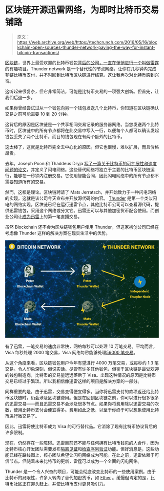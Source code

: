 # 区块链开源迅雷网络，为即时比特币交易铺路 

> 原文：<https://web.archive.org/web/https://techcrunch.com/2016/05/16/blockchain-open-sources-thunder-network-paving-the-way-for-instant-bitcoin-transactions/>

[区块链](https://web.archive.org/web/20220924184804/https://www.blockchain.com/)，世界上最受欢迎的比特币钱包[背后的公司，一直在](https://web.archive.org/web/20220924184804/https://beta.techcrunch.com/2014/10/07/blockchain-goes-from-bootstrapping-to-scoring-30-million/)[悄悄进行一个叫做雷霆](https://web.archive.org/web/20220924184804/https://blog.blockchain.com/2016/05/16/announcing-the-thunder-network-alpha-release)的有趣项目。Thunder network 是一个替代性的节点网络，让你在几秒钟内完成非链比特币支付，并不时回到比特币区块链进行结算。这让我再次对比特币感到兴奋。

这听起来很复杂，但它非常简洁，可能是比特币交易的一项强大创新。但首先，让我们后退一步。

如果你曾经尝试过从一个钱包向另一个钱包发送几个比特币，你知道在区块链确认交易之前可能需要 10 到 20 分钟。

这背后的原因是区块链是一个共享相同交易记录的服务器网络。当您发送两个比特币时，区块链中的所有节点都将在此交易中写入一行，以便每个人都可以确认发起钱包丢失了两个比特币，而目的钱包现在有两个额外的比特币。

这太棒了，这就是比特币完全去中心化的原因。但它也很慢，难以扩展，而且价格昂贵。

去年，Joseph Poon 和 Thaddeus Dryja [写了一篇关于比特币的可扩展性和速度问题的论文](https://web.archive.org/web/20220924184804/https://lightning.network/lightning-network-paper.pdf)，并定义了闪电网络。这些替代网络将独立于主要的比特币区块链运行，能够在一秒钟内注册交易。它使用智能合同，因此闪电网络中的所有节点都不需要知道所有的交易。

然而，这都是理论。区块链聘请了 Mats Jerratsch，并开始致力于一种闪电网络的实现。这就是该公司今天宣布并开放源代码的内容。 [Thunder](https://web.archive.org/web/20220924184804/https://www.blockchain.com/thunder) 是第一个类似闪电的网络实现。区块链已经在运行迅雷节点，其他比特币公司可以查看源代码，提供迅雷钱包，采用这个网络或分叉它。迅雷还可以与其他加密货币配合使用。而创业公司让[成为迅雷](https://web.archive.org/web/20220924184804/https://blog.blockchain.com/2016/05/16/transaction-0/)上的第一笔直播交易。

虽然 Blockchain 还不会为区块链钱包用户使用 Thunder，但这家初创公司已经在考虑像 Thunder 这样的解决方案在现实生活中的优势。

![Screen Shot 2016-05-16 at 3.41.47 PM](img/3834254b51eeeed2a6ed95aa537a887d.png)

有了迅雷，一笔交易的速度非常快，网络每秒可以处理 10 万笔交易。平均而言，Visa 每秒处理 2000 笔交易，Visa 网络每秒能够处理[56000 笔交易](https://web.archive.org/web/20220924184804/https://usa.visa.com/dam/VCOM/download/corporate/media/visa-fact-sheet-Jun2015.pdf)。

从这个角度来看，区块链钱包用户今年有望进行 4000 万笔交易，或每秒约 1.3 笔交易。令人印象深刻，但说实话。尽管有许多其他钱包，但鉴于区块链是最受欢迎的钱包制造商，比特币的交易量远远落后于 Visa。出现这种情况的原因是比特币交易已经过于繁琐。所以我相信像迅雷这样的项目是解决方案的一部分。

同样重要的是，由于迅雷，交易变得便宜得多。当你将迅雷支付的款项返还给比特币区块链时，仍会涉及区块链费用。但是在回到区块链之前，你可以进行很多很多的迅雷交易——而且迅雷交易不会涉及很多节点。如果你将费用除以迅雷交易的次数，使用比特币支付会便宜得多。费用如此之低，以至于你终于可以想象使用比特币进行微交易了。

因此，迅雷将使比特币成为 Visa 的可行替代品。它消除了现有比特币协议背后的许多限制。

现在，仍然存在一些障碍。迅雷目前还不能与任何拥有比特币钱包的人合作，因为比特币核心开发团队需要发布[隔离见证](https://web.archive.org/web/20220924184804/https://bitcoincore.org/en/2016/01/26/segwit-benefits/)和[检查序列验证](https://web.archive.org/web/20220924184804/https://github.com/bitcoin/bips/blob/master/bip-0112.mediawiki)功能。但好消息是，这些功能已经在路线图上，核心团队希望让闪电网络成为可能。在此之前，迅雷依赖于可信节点。但随着未来比特币的更新，雷霆可以成为一个全面的闪电网络。

Thunder 是一个令人兴奋的项目，可能会彻底改变比特币的一些使用案例。由于比特币的局限性，许多人转向了替代加密货币，如 [Ether](https://web.archive.org/web/20220924184804/https://en.wikipedia.org/wiki/Ethereum) 。缓慢但肯定的是，比特币社区正在迎头赶上，并使比特币支付更具吸引力。